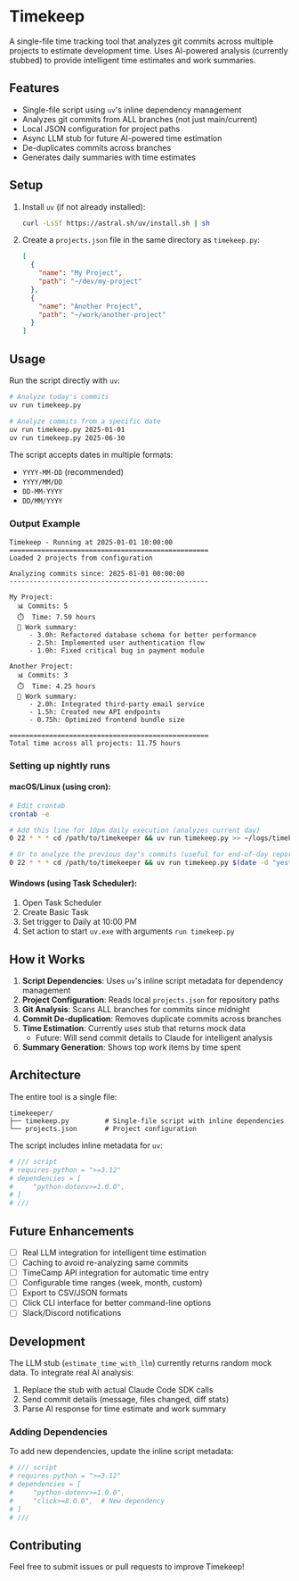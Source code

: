 # Timekeep

A single-file time tracking tool that analyzes git commits across multiple projects to estimate development time. Uses AI-powered analysis (currently stubbed) to provide intelligent time estimates and work summaries.

## Features

- Single-file script using `uv`'s inline dependency management
- Analyzes git commits from ALL branches (not just main/current)
- Local JSON configuration for project paths
- Async LLM stub for future AI-powered time estimation
- De-duplicates commits across branches
- Generates daily summaries with time estimates

## Setup

1. Install `uv` (if not already installed):
   ```bash
   curl -LsSf https://astral.sh/uv/install.sh | sh
   ```

2. Create a `projects.json` file in the same directory as `timekeep.py`:
   ```json
   [
     {
       "name": "My Project",
       "path": "~/dev/my-project"
     },
     {
       "name": "Another Project", 
       "path": "~/work/another-project"
     }
   ]
   ```

## Usage

Run the script directly with `uv`:
```bash
# Analyze today's commits
uv run timekeep.py

# Analyze commits from a specific date
uv run timekeep.py 2025-01-01
uv run timekeep.py 2025-06-30
```

The script accepts dates in multiple formats:
- `YYYY-MM-DD` (recommended)
- `YYYY/MM/DD`
- `DD-MM-YYYY`
- `DD/MM/YYYY`

### Output Example
```
Timekeep - Running at 2025-01-01 10:00:00
==================================================
Loaded 2 projects from configuration

Analyzing commits since: 2025-01-01 00:00:00
--------------------------------------------------

My Project:
  📊 Commits: 5
  ⏱️  Time: 7.50 hours
  📝 Work summary:
     - 3.0h: Refactored database schema for better performance
     - 2.5h: Implemented user authentication flow
     - 1.0h: Fixed critical bug in payment module

Another Project:
  📊 Commits: 3
  ⏱️  Time: 4.25 hours
  📝 Work summary:
     - 2.0h: Integrated third-party email service
     - 1.5h: Created new API endpoints
     - 0.75h: Optimized frontend bundle size

==================================================
Total time across all projects: 11.75 hours
```

### Setting up nightly runs

#### macOS/Linux (using cron):
```bash
# Edit crontab
crontab -e

# Add this line for 10pm daily execution (analyzes current day)
0 22 * * * cd /path/to/timekeeper && uv run timekeep.py >> ~/logs/timekeeper.log 2>&1

# Or to analyze the previous day's commits (useful for end-of-day reporting)
0 22 * * * cd /path/to/timekeeper && uv run timekeep.py $(date -d "yesterday" +\%Y-\%m-\%d) >> ~/logs/timekeeper.log 2>&1
```

#### Windows (using Task Scheduler):
1. Open Task Scheduler
2. Create Basic Task
3. Set trigger to Daily at 10:00 PM
4. Set action to start `uv.exe` with arguments `run timekeep.py`

## How it Works

1. **Script Dependencies**: Uses `uv`'s inline script metadata for dependency management
2. **Project Configuration**: Reads local `projects.json` for repository paths
3. **Git Analysis**: Scans ALL branches for commits since midnight
4. **Commit De-duplication**: Removes duplicate commits across branches
5. **Time Estimation**: Currently uses stub that returns mock data
   - Future: Will send commit details to Claude for intelligent analysis
6. **Summary Generation**: Shows top work items by time spent

## Architecture

The entire tool is a single file:
```
timekeeper/
├── timekeep.py         # Single-file script with inline dependencies
└── projects.json       # Project configuration
```

The script includes inline metadata for `uv`:
```python
# /// script
# requires-python = ">=3.12"
# dependencies = [
#     "python-dotenv>=1.0.0",
# ]
# ///
```

## Future Enhancements

- [ ] Real LLM integration for intelligent time estimation
- [ ] Caching to avoid re-analyzing same commits
- [ ] TimeCamp API integration for automatic time entry
- [ ] Configurable time ranges (week, month, custom)
- [ ] Export to CSV/JSON formats
- [ ] Click CLI interface for better command-line options
- [ ] Slack/Discord notifications

## Development

The LLM stub (`estimate_time_with_llm`) currently returns random mock data. To integrate real AI analysis:

1. Replace the stub with actual Claude Code SDK calls
2. Send commit details (message, files changed, diff stats)
3. Parse AI response for time estimate and work summary

### Adding Dependencies

To add new dependencies, update the inline script metadata:
```python
# /// script
# requires-python = ">=3.12"
# dependencies = [
#     "python-dotenv>=1.0.0",
#     "click>=8.0.0",  # New dependency
# ]
# ///
```

## Contributing

Feel free to submit issues or pull requests to improve Timekeep!